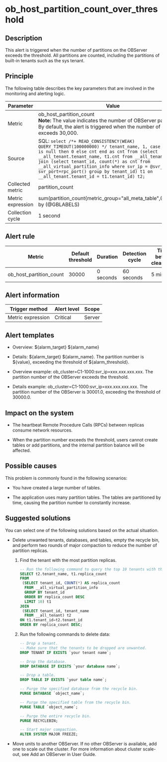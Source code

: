 ob_host_partition_count_over_threshold
===========================================================



**Description**
------------------------------------

This alert is triggered when the number of partitions on the OBServer exceeds the threshold. All partitions are counted, including the partitions of built-in tenants such as the sys tenant.

Principle
------------------------------

The following table describes the key parameters that are involved in the monitoring and alerting logic.


|     Parameter     |                                                                                                                                                                                                                             Value                                                                                                                                                                                                                             |
|-------------------|---------------------------------------------------------------------------------------------------------------------------------------------------------------------------------------------------------------------------------------------------------------------------------------------------------------------------------------------------------------------------------------------------------------------------------------------------------------|
| Metric            | ob_host_partition_count </br>**Note:**  The value indicates the number of OBServer partitions. By default, the alert is triggered when the number of partitions exceeds 30,000.                                                                                                                                                                                                                                                     |
| Source            | SQL: ```select /*+ READ_CONSISTENCY(WEAK) QUERY_TIMEOUT(100000000) */ tenant_name, 1, case when cnt is null then 0 else cnt end as cnt from (select __all_tenant.tenant_name, t1.cnt from __all_tenant left join (select tenant_id, count(*) as cnt from __all_virtual_partition_info where svr_ip = @svr_ip and svr_port=rpc_port() group by tenant_id) t1 on __all_tenant.tenant_id = t1.tenant_id) t2; ```  |
| Collected metric  | partition_count                                                                                                                                                                                                                                                                                                                                                                                                                                               |
| Metric expression | sum(partition_count{metric_group="all_meta_table",@LABELS}) by (@GBLABELS)                                                                                                                                                                                                                                                                                                                                                                                    |
| Collection cycle  | 1 second                                                                                                                                                                                                                                                                                                                                                                                                                                                      |



**Alert rule**
-----------------------------------



|         Metric          | Default threshold | Duration  | Detection cycle | Time before clearance |
|-------------------------|-------------------|-----------|-----------------|-----------------------|
| ob_host_partition_count | 30000             | 0 seconds | 60 seconds      | 5 minutes             |



**Alert information**
------------------------------------------



|  Trigger method   | Alert level | Scope  |
|-------------------|-------------|--------|
| Metric expression | Critical    | Server |



**Alert templates**
----------------------------------------

* Overview: \${alarm_target} \${alarm_name}



* Details: \${alarm_target} \${alarm_name}. The partition number is \${value}, exceeding the threshold of ${alarm_threshold}.



* Overview example: ob_cluster=C1-1000:svr_ip=xxx.xxx.xxx.xxx. The partition number of the OBServer exceeds the threshold.



* Details example: ob_cluster=C1-1000:svr_ip=xxx.xxx.xxx.xxx. The partition number of the OBServer is 30001.0, exceeding the threshold of 30000.0.






**Impact on the system**
---------------------------------------------

* The heartbeat Remote Procedure Calls (RPCs) between replicas consume network resources.



* When the partition number exceeds the threshold, users cannot create tables or add partitions, and the internal partition balance will be affected.






**Possible causes**
----------------------------------------

This problem is commonly found in the following scenarios:

* You have created a large number of tables.



* The application uses many partition tables. The tables are partitioned by time, causing the partition number to constantly increase.






**Suggested solutions**
--------------------------------------------

You can select one of the following solutions based on the actual situation.

* Delete unwanted tenants, databases, and tables, empty the recycle bin, and perform two rounds of major compaction to reduce the number of partition replicas.

  1. Find the tenant with the most partition replicas.

     ```sql
     -- Run the following command to query the top 10 tenants with the most replicas.
     SELECT t2.tenant_name, t1.replica_count
     FROM
      (SELECT tenant_id, COUNT(*) AS replica_count
       FROM __all_virtual_partition_info
       GROUP BY tenant_id
       ORDER BY replica_count DESC
       LIMIT 10) t1
     JOIN
      (SELECT tenant_id, tenant_name
       FROM __all_tenant) t2
     ON t1.tenant_id=t2.tenant_id
     ORDER BY replica_count DESC;
     ```



  2. Run the following commands to delete data:

     ```sql
     -- Drop a tenant.
     -- Make sure that the tenants to be dropped are unwanted.
     DROP TENANT IF EXISTS `your tenant name`;

     -- Drop the database.
     DROP DATABASE IF EXISTS `your database name`;

     -- Drop a table.
     DROP TABLE IF EXISTS `your table name`;

     -- Purge the specified database from the recycle bin.
     PURGE DATABASE `object_name`;

     -- Purge the specified table from the recycle bin.
     PURGE TABLE `object_name`;

     -- Purge the entire recycle bin.
     PURGE RECYCLEBIN;

     -- Start major compaction.
     ALTER SYSTEM MAJOR FREEZE;
     ```






* Move units to another OBServer. If no other OBServer is available, add one to scale out the cluster. For more information about cluster scale-out, see Add an OBServer in User Guide.






